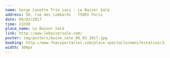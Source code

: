 ```yaml
---
name: Serge Lavette Trio jazz - Le Baiser Salé
address: 58, rue des Lombards - 75001 Paris
date: 09/03/2017
time: 21h30
place_name: Le Baiser Salé
link: http://www.lebaisersale.com/
poster: img/posters/baise_sale_09_03_2017.jpg
booking: http://www.fnacspectacles.com/place-spectacle/manifestation/Jazz-SERGE-LAVALETTE-TRIO-TH8HC.htm#/disponibilite/5bc973dec0a8280b54e53a7132f2ea72/normale
width: 300px
---
```

